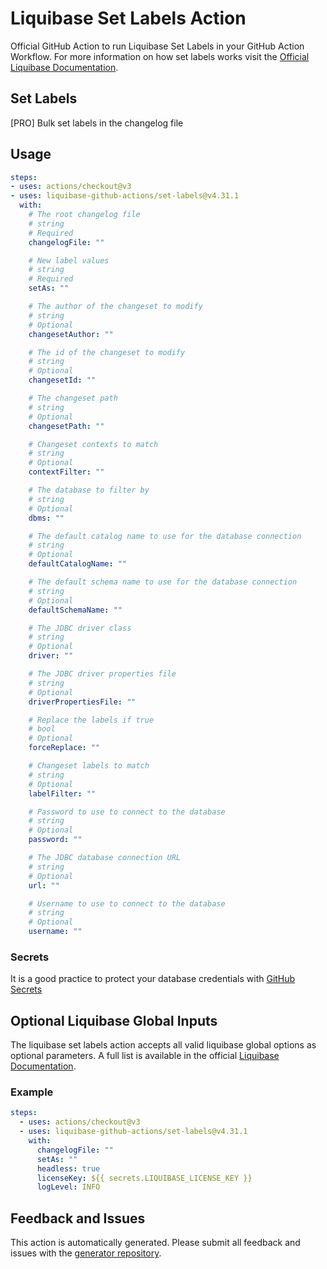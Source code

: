 # Liquibase Set Labels Action
Official GitHub Action to run Liquibase Set Labels in your GitHub Action Workflow. For more information on how set labels works visit the [Official Liquibase Documentation](https://docs.liquibase.com/commands/home.html).
## Set Labels
[PRO] Bulk set labels in the changelog file
## Usage
```yaml
steps:
- uses: actions/checkout@v3
- uses: liquibase-github-actions/set-labels@v4.31.1
  with:
    # The root changelog file
    # string
    # Required
    changelogFile: ""

    # New label values
    # string
    # Required
    setAs: ""

    # The author of the changeset to modify
    # string
    # Optional
    changesetAuthor: ""

    # The id of the changeset to modify
    # string
    # Optional
    changesetId: ""

    # The changeset path
    # string
    # Optional
    changesetPath: ""

    # Changeset contexts to match
    # string
    # Optional
    contextFilter: ""

    # The database to filter by
    # string
    # Optional
    dbms: ""

    # The default catalog name to use for the database connection
    # string
    # Optional
    defaultCatalogName: ""

    # The default schema name to use for the database connection
    # string
    # Optional
    defaultSchemaName: ""

    # The JDBC driver class
    # string
    # Optional
    driver: ""

    # The JDBC driver properties file
    # string
    # Optional
    driverPropertiesFile: ""

    # Replace the labels if true
    # bool
    # Optional
    forceReplace: ""

    # Changeset labels to match
    # string
    # Optional
    labelFilter: ""

    # Password to use to connect to the database
    # string
    # Optional
    password: ""

    # The JDBC database connection URL
    # string
    # Optional
    url: ""

    # Username to use to connect to the database
    # string
    # Optional
    username: ""

```

### Secrets
It is a good practice to protect your database credentials with [GitHub Secrets](https://docs.github.com/en/actions/security-guides/encrypted-secrets)

## Optional Liquibase Global Inputs
The liquibase set labels action accepts all valid liquibase global options as optional parameters. A full list is available in the official [Liquibase Documentation](https://docs.liquibase.com/parameters/command-parameters.html).

### Example
```yaml
steps:
  - uses: actions/checkout@v3
  - uses: liquibase-github-actions/set-labels@v4.31.1
    with:
      changelogFile: ""
      setAs: ""
      headless: true
      licenseKey: ${{ secrets.LIQUIBASE_LICENSE_KEY }}
      logLevel: INFO
```

## Feedback and Issues
This action is automatically generated. Please submit all feedback and issues with the [generator repository](https://github.com/liquibase/github-action-generator/issues).
